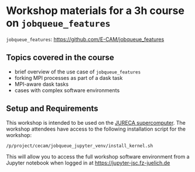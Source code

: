 # Workshop materials for a 3h course on `jobqueue_features`

`jobqueue_features`: <https://github.com/E-CAM/jobqueue_features>


## Topics covered in the course

- brief overview of the use case of `jobqueue_features` 
- forking MPI processes as part of a dask task
- MPI-aware dask tasks
- cases with complex software environments

## Setup and Requirements

This workshop is intended to be used on the [JURECA supercomputer](http://www.fz-juelich.de/ias/jsc/EN/Expertise/Supercomputers/JURECA/UserInfo/QuickIntroduction.html).
The workshop attendees have access to the following installation script for the workshop:
```bash
/p/project/cecam/jobqueue_jupyter_venv/install_kernel.sh
```
This will allow you to access the full workshop software environment from a Jupyter notebook when logged in at
<https://jupyter-jsc.fz-juelich.de>
